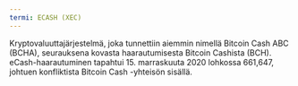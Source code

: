 ```yaml
---
termi: ECASH (XEC)
---
```


Kryptovaluuttajärjestelmä, joka tunnettiin aiemmin nimellä Bitcoin Cash ABC (BCHA), seurauksena kovasta haarautumisesta Bitcoin Cashista (BCH). eCash-haarautuminen tapahtui 15. marraskuuta 2020 lohkossa 661,647, johtuen konfliktista Bitcoin Cash -yhteisön sisällä.